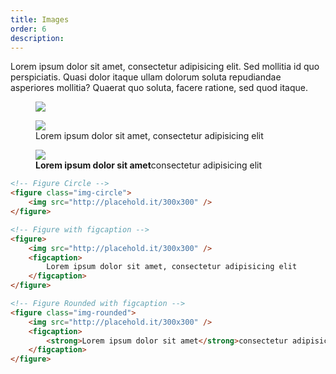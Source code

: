 ```yaml
---
title: Images
order: 6
description: 
---
```


Lorem ipsum dolor sit amet, consectetur adipisicing elit. Sed mollitia id quo perspiciatis. Quasi dolor itaque ullam dolorum soluta repudiandae asperiores mollitia? Quaerat quo soluta, facere ratione, sed quod itaque.

<div class="row"><div class="col-xs-4"><figure><img class="img-circle" src="http://placehold.it/300x300" /></figure></div><div class="col-xs-4"><figure><img src="http://placehold.it/300x300" /><figcaption>Lorem ipsum dolor sit amet, consectetur adipisicing elit</figcaption></figure></div><div class="col-xs-4"><figure class="img-rounded"><img src="http://placehold.it/300x300" /><figcaption><strong>Lorem ipsum dolor sit amet</strong>consectetur adipisicing elit</figcaption></figure></div></div>

```html
<!-- Figure Circle -->
<figure class="img-circle">
	<img src="http://placehold.it/300x300" />
</figure>

<!-- Figure with figcaption -->
<figure>
	<img src="http://placehold.it/300x300" />
	<figcaption>
		Lorem ipsum dolor sit amet, consectetur adipisicing elit
	</figcaption>
</figure>

<!-- Figure Rounded with figcaption -->
<figure class="img-rounded">
	<img src="http://placehold.it/300x300" />
	<figcaption>
		<strong>Lorem ipsum dolor sit amet</strong>consectetur adipisicing elit
	</figcaption>
</figure>
```